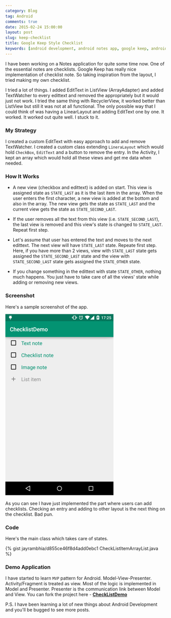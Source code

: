 ```yaml
---
category: Blog
tag: Android
comments: true
date: 2015-02-24 15:00:00
layout: post
slug: keep-checklist
title: Google Keep Style Checklist
keywords: [android development, android notes app, google keep, android todo list]
---
```


I have been working on a Notes application for quite some time now. One of the essential notes are checklists. Google Keep has really nice implementation of checklist note. So taking inspiration from the layout, I tried making my own checklist.

I tried a lot of things. I added EditText in ListView (ArrayAdapter) and added TextWatcher to every edittext and removed the appropriately but it would just not work. I tried the same thing with RecyclerView, it worked better than ListView but still it was not at all functional. The only possible way that I could think of was having a LinearLayout and adding EditText one by one. It worked. It worked out quite well. I stuck to it.

### My Strategy

I created a custom EditText with easy approach to add and remove TextWatcher. I created a custom class extending `LineraLayout` which would hold `CheckBox`, `EditText` and a button to remove the entry. In the Activity, I kept an array which would hold all these views and get me data when needed.

### How It Works

 - A new view (checkbox and edittext) is added on start. This view is assigned state as `STATE_LAST` as it is the last item in the array. When the user enters the first character, a new view is added at the bottom and also in the array. The new view gets the state as `STATE_LAST` and the current view gets the state as `STATE_SECOND_LAST`.
 
 - If the user removes all the text from this view (i.e. `STATE_SECOND_LAST`), the last view is removed and this view's state is changed to `STATE_LAST`. Repeat first step.
 
 - Let's assume that user has entered the text and moves to the next edittext. The next view will have `STATE_LAST` state. Repeate first step. Here, if you have more than 2 views, view with `STATE_LAST` state gets assigned the `STATE_SECOND_LAST` state and the view with `STATE_SECOND_LAST` state gets assigned the `STATE_OTHER` state.
 
 - If you change something in the edittext with state `STATE_OTHER`, nothing much happens. You just have to take care of all the views' state while adding or removing new views.
 
### Screenshot
 
 Here's a sample screenshot of the app.
 
 ![Screenshot](https://github.com/jayrambhia/ChecklistDemo/raw/master/images/screenshot_1.jpg)

As you can see I have just implemented the part where users can add checklists. Checking an entry and adding to other layout is the next thing on the checklist. Bad pun.
 
### Code
 
 Here's the main class which takes care of states.
 
 {% gist jayrambhia/d855ce46f8d4add0ebc1 CheckListItemArrayList.java %}
 
### Demo Application
 
 I have started to learn `MVP` pattern for Android. Model-View-Presenter. Activity/Fragment is treated as view. Most of the logic is implemented in Model and Presenter. Presenter is the communication link between Model and View. You can fork the project here - **[CheckListDemo](https://github.com/jayrambhia/ChecklistDemo)**
 
 P.S. I have been learning a lot of new things about Android Development and you'll be bugged to see more posts.
